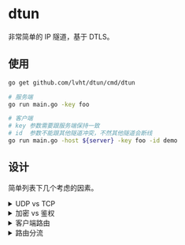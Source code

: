 # dtun

非常简单的 IP 隧道，基于 DTLS。

## 使用

```bash
go get github.com/lvht/dtun/cmd/dtun

# 服务端
go run main.go -key foo

# 客户端
# key 参数需要跟服务端保持一致
# id  参数不能跟其他隧道冲突，不然其他隧道会断线
go run main.go -host ${server} -key foo -id demo
```

## 设计

简单列表下几个考虑的因素。

<details>
<summary>UDP vs TCP</summary>

实现稳定靠的传输层数据加密并不容易，所以我一直用 TLS 作为底层协议。

TLS 使用 TCP，被加密的数据很大程度上也是 TCP 数据。这样传输一个上层的数据包就
需要内外两层 TCP 连接确认。这种 TCP over TCP 的实现问题还不小，具体参见：
参考 http://sites.inka.de/~bigred/devel/tcp-tcp.html

所以说，最好还是用 UDP 传输。加密自然要用 DTLS 了。目前 DTLS 还不支持 1.3，而且
go 语言官方还不支持，只能使用这个三方实现 https://github.com/pion/dtls
</details>

<details>
<summary>加密 vs 鉴权</summary>

不论是 TLS 还是 DTLS，一般都需要创建证书。这个过程现在可以不用花钱了，但配置起
来还是很复杂。另外，证书只解决了加密问题，并没有解决鉴权问题。通常只有客户端校
验服务端证书。也可以让服务端校验客户端证书，但这样太麻烦了。

除此之外，DTLS 是无连接的，不能像 TCP 连接那样只在创建连接的时候做鉴权就可以了。

所以，最好能在 DTLS 握手的时候同时完成两端的鉴权。所以我选用 Pre-Shared Key(PSK)
模式。我们只需在两端使用`-key`指定主密钥，就可以完成双端鉴权。如果客户端不知道
PSK就无法建立DTLS会话。

另外，PSK还需要指定一个 hint 参数。大家可以简单看作是PSK的名字。DTLS没有连接，
不好判断客户端是不是已经下线。我决定让每个客户端都使用唯一的 hint 参数。服务端
针对 hint 分配 tun 设备。如果客户端断线重连，也不会创建多个 tun 设备。但副作用
就是同一个 hinit 的客户端不能同时登录。
</details>

<details>
<summary>客户端路由</summary>

为了支持 macos，tun 设备只能设置成点对点模式。如果我们想做透明路由转发，看下图
```
pc <-----------> router <====== dtun ======> pc2 <---------> www
10.0.0.2/16    10.0.0.1/16   10.1.0.1/16      10.1.0.2/16
```

我们希望 pc 发出的包经路由器 router 转发给 pc2 再转发到外部网络。一般我们会在
router 上做一次 nat，再在 pc2 上做一次 nat。这样做的好处是 pc2 不需要感知 pc 到
router 网络配置。但坏处也很明显，有两次 nat。路由器的性能一般也不强，nat 还是要
尽量避免的。

所以我的方案是直接将 pc 所在的网段 10.0.0.0/16 推给 pc2，并在 pc2 上添加路由
```
ip route add 10.0.0.0/16 via 10.1.0.1
```

这样 router 可以把来自 pc 的包原样转发给 pc2，只需在 pc2 上做一次 nat 就可以了。
</details>

<details>
<summary>路由分流</summary>

有时候我们需要指定路由白名单。在白名单里的网段走默认路由，其他的通过隧道转发。

我们可以在 router 先添加白名单路由，下一跳设成 router 默认路由。
然后指定 pc2 的公网IP走 router 的默认路由（关键！）。
最后添加
```
ip route add 0.0.0.0/1 via 10.1.0.2
ip route add 128.0.0.0/1 via 10.1.0.2
```
这里的 0.0.0.0/1 和 128.0.0.1/1 正好覆盖整个网段，效果赞同于 default，但又不会
覆盖默认路由。如果隧道异常关闭，所有相关路由会自动删除，非常稳定。

你可以写成一个脚本，使用`-up`参数指定运行。我的脚本如下：
```bash
#!/bin/sh

#curl -S https://cdn.jsdelivr.net/gh/misakaio/chnroutes2@master/chnroutes.txt|grep -v '#'|xargs -I % ip route add % via $DEFAULT_GW 2>/dev/null
VPN_IP=$(ping your-server-name -c 1|grep from|cut -d' ' -f4|cut -d: -f1)
DEFAULT_GW=$(ip route|grep default|cut -d' ' -f3)
ip route add $VPN_IP/32 via $DEFAULT_GW
ip route add 0.0.0.0/1 via $PEER_IP
ip route add 128.0.0.0/1 via $PEER_IP
```
</details>
